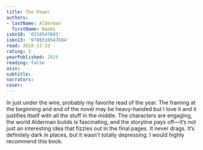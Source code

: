 ```yaml
---
title: The Power
authors:
- lastName: Alderman
  firstName: Naomi
isbn10: '0316547603'
isbn13: '9780316547604'
read: 2018-12-23
rating: 5
yearPublished: 2019
reading: false
asin:
subtitle:
narrators:
cover:
---
```

In just under the wire, probably my favorite read of the year. The framing at the beginning and end of the novel may be heavy-handed but I love it and it justifies itself with all the stuff in the middle. The characters are engaging, the world Alderman builds is fascinating, and the storyline pays off—it’s not just an interesting idea that fizzles out in the final pages. It never drags. It’s definitely dark in places, but it wasn’t totally depressing. I would highly recommend this book.